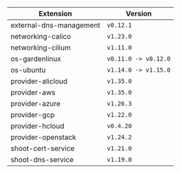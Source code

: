 | Extension      |  Version | 
| ----------- | ----------- |
|external-dns-management|```v0.12.1```|
|networking-calico|```v1.23.0```|
|networking-cilium|```v1.11.0```|
|os-gardenlinux|```v0.11.0 -> v0.12.0```|
|os-ubuntu|```v1.14.0 -> v1.15.0```|
|provider-alicloud|```v1.35.0```|
|provider-aws|```v1.35.0```|
|provider-azure|```v1.26.3```|
|provider-gcp|```v1.22.0```|
|provider-hcloud|```v0.4.20```|
|provider-openstack|```v1.24.2```|
|shoot-cert-service|```v1.21.0```|
|shoot-dns-service|```v1.19.0```|

